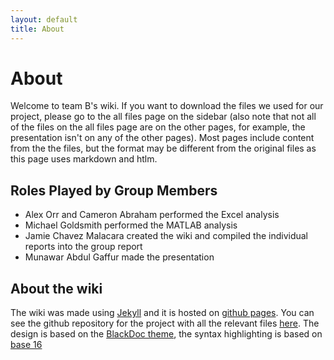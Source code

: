 ```yaml
---
layout: default
title: About
---
```


# About

Welcome to team B's wiki. If you want to download the files we used for our project, please go to the all files page on the sidebar (also note that not all of the files on the all files page are on the other pages, for example, the presentation isn't on any of the other pages). Most pages include content from the the files, but the format may be different from the original files as this page uses markdown and htlm. 

## Roles Played by Group Members 

* Alex Orr and Cameron Abraham performed the Excel analysis
* Michael Goldsmith performed the MATLAB analysis 
* Jamie Chavez Malacara created the wiki and compiled the individual reports into the group report 
* Munawar Abdul Gaffur made the presentation 

## About the wiki 

The wiki was made using [Jekyll](http://jekyllrb.com/) and it is hosted on [github pages](https://pages.github.com/). You can see the github repository for the project with all the relevant files [here](https://github.com/jamiecayley/MAT1041). The design is based on the [BlackDoc theme](http://karloespiritu.com/blackdoc/), the syntax highlighting is based on [base 16](https://github.com/chriskempson/base16) 
